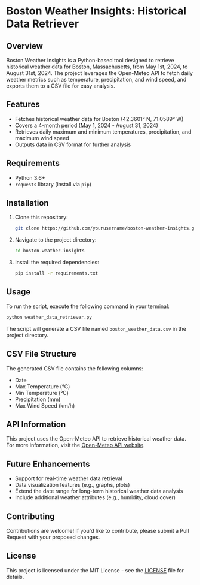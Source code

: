 # Boston Weather Insights: Historical Data Retriever

## Overview

Boston Weather Insights is a Python-based tool designed to retrieve historical weather data for Boston, Massachusetts, from May 1st, 2024, to August 31st, 2024. The project leverages the Open-Meteo API to fetch daily weather metrics such as temperature, precipitation, and wind speed, and exports them to a CSV file for easy analysis.

## Features

- Fetches historical weather data for Boston (42.3601° N, 71.0589° W)
- Covers a 4-month period (May 1, 2024 - August 31, 2024)
- Retrieves daily maximum and minimum temperatures, precipitation, and maximum wind speed
- Outputs data in CSV format for further analysis

## Requirements

- Python 3.6+
- `requests` library (install via `pip`)

## Installation

1. Clone this repository:
   ```bash
   git clone https://github.com/yourusername/boston-weather-insights.git
   ```

2. Navigate to the project directory:
   ```bash
   cd boston-weather-insights
   ```

3. Install the required dependencies:
   ```bash
   pip install -r requirements.txt
   ```

## Usage

To run the script, execute the following command in your terminal:

```bash
python weather_data_retriever.py
```

The script will generate a CSV file named `boston_weather_data.csv` in the project directory.

## CSV File Structure

The generated CSV file contains the following columns:

- Date
- Max Temperature (°C)
- Min Temperature (°C)
- Precipitation (mm)
- Max Wind Speed (km/h)

## API Information

This project uses the Open-Meteo API to retrieve historical weather data. For more information, visit the [Open-Meteo API website](https://open-meteo.com/).

## Future Enhancements

- Support for real-time weather data retrieval
- Data visualization features (e.g., graphs, plots)
- Extend the date range for long-term historical weather data analysis
- Include additional weather attributes (e.g., humidity, cloud cover)

## Contributing

Contributions are welcome! If you'd like to contribute, please submit a Pull Request with your proposed changes.

## License

This project is licensed under the MIT License - see the [LICENSE](./LICENSE.txt) file for details.


